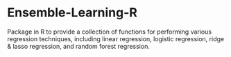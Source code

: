 # Ensemble-Learning-R
Package in R to provide a collection of functions for performing various regression techniques, including linear regression, logistic regression, ridge &amp; lasso regression, and random forest regression.
